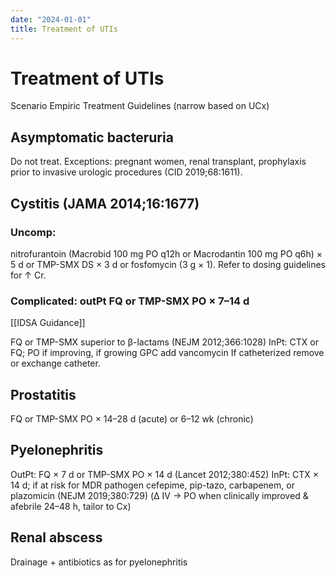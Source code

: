 ```yaml
---
date: "2024-01-01"
title: Treatment of UTIs
---
```


# Treatment of UTIs

Scenario Empiric Treatment Guidelines (narrow based on UCx)

## Asymptomatic bacteruria
Do not treat. Exceptions: pregnant women, renal transplant, prophylaxis prior to invasive urologic procedures (CID 2019;68:1611).

## Cystitis (JAMA 2014;16:1677)

### Uncomp:
nitrofurantoin (Macrobid 100 mg PO q12h or Macrodantin 100 mg PO q6h) × 5 d or TMP-SMX DS × 3 d or fosfomycin (3 g × 1). Refer to dosing guidelines for ↑ Cr.

### Complicated: outPt FQ or TMP-SMX PO × 7–14 d

[[IDSA Guidance]] 

FQ or TMP-SMX superior to β-lactams (NEJM 2012;366:1028)
InPt: CTX or FQ; PO if improving, if growing GPC add vancomycin
If catheterized remove or exchange catheter.

## Prostatitis
FQ or TMP-SMX PO × 14–28 d (acute) or 6–12 wk (chronic)

## Pyelonephritis
OutPt: FQ × 7 d or TMP-SMX PO × 14 d (Lancet 2012;380:452)
InPt: CTX × 14 d; if at risk for MDR pathogen cefepime, pip-tazo, carbapenem, or plazomicin (NEJM 2019;380:729) (Δ IV → PO when clinically improved & afebrile 24–48 h, tailor to Cx)

## Renal abscess
Drainage + antibiotics as for pyelonephritis
